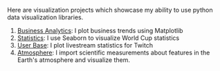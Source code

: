 Here are visualization projects which showcase my ability to use python data visualization libraries.

1. [Business Analytics](https://github.com/nwoodr94/python-projects/blob/master/visualization/matplotlib-visualization.ipynb): I plot business trends using Matplotlib
2. [Statistics](https://github.com/nwoodr94/python-projects/blob/master/visualization/world-cup-visualization.ipynb): I use Seaborn to visualize World Cup statistics
3. [User Base](https://github.com/nwoodr94/python-projects/blob/master/visualization/twitch-data-visualization.ipynb): I plot livestream statistics for Twitch
4. [Atmosphere](https://github.com/nwoodr94/python-projects/blob/master/visualization/atmospheric-data-visualization.ipynb): I import scientific measurements about features in the Earth's atmosphere and visualize them.
